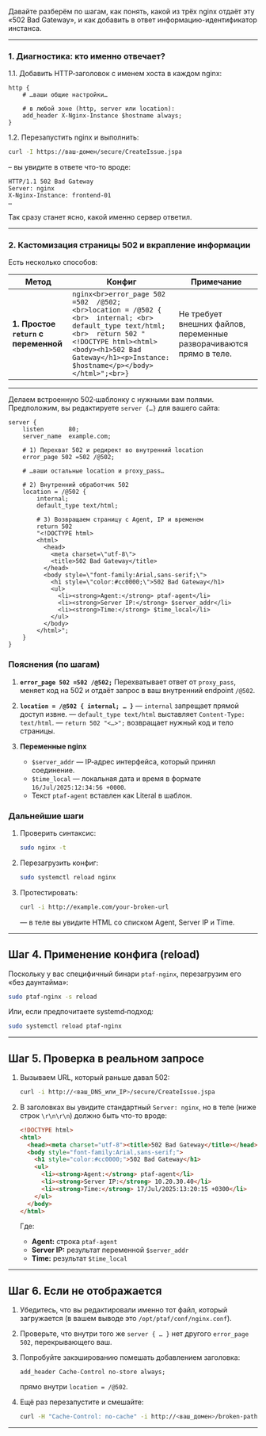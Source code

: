 Давайте разберём по шагам, как понять, какой из трёх nginx отдаёт эту «502 Bad Gateway», и как добавить в ответ информацию-идентификатор инстанса.

---

### 1. Диагностика: кто именно отвечает?

1.1. Добавить HTTP‑заголовок с именем хоста в каждом nginx:

```nginx
http {
    # …ваши общие настройки…

    # в любой зоне (http, server или location):
    add_header X-Nginx-Instance $hostname always;
}
```

1.2. Перезапустить nginx и выполнить:

```bash
curl -I https://ваш-домен/secure/CreateIssue.jspa
```

– вы увидите в ответе что-то вроде:

```
HTTP/1.1 502 Bad Gateway
Server: nginx
X-Nginx-Instance: frontend-01
…
```

Так сразу станет ясно, какой именно сервер ответил.

---

### 2. Кастомизация страницы 502 и вкрапление информации

Есть несколько способов:

| Метод                                   | Конфиг                                                                                                                                                                                                                                                                                                      | Примечание                                                                    |
| --------------------------------------- | ----------------------------------------------------------------------------------------------------------------------------------------------------------------------------------------------------------------------------------------------------------------------------------------------------------- | ----------------------------------------------------------------------------- |
| **1. Простое `return` с переменной**    | `nginx<br>error_page 502  =502  /@502; <br>location = /@502 { <br>  internal; <br>  default_type text/html; <br>  return 502 "<!DOCTYPE html><html><body><h1>502 Bad Gateway</h1><p>Instance: $hostname</p></body></html>";<br>} `                                                                          | Не требует внешних файлов, переменные разворачиваются прямо в теле.           |
                                                                                                                                                                      

---

Делаем встроенную 502‑шаблонку с нужными вам полями. Предположим, вы редактируете `server {…}` для вашего сайта:

```nginx
server {
    listen       80;
    server_name  example.com;

    # 1) Перехват 502 и редирект во внутренний location
    error_page 502 =502 /@502;

    # …ваши остальные location и proxy_pass…

    # 2) Внутренний обработчик 502  
    location = /@502 {
        internal;
        default_type text/html;

        # 3) Возвращаем страницу с Agent, IP и временем
        return 502
        "<!DOCTYPE html>
        <html>
          <head>
            <meta charset=\"utf-8\">
            <title>502 Bad Gateway</title>
          </head>
          <body style=\"font-family:Arial,sans-serif;\">
            <h1 style=\"color:#cc0000;\">502 Bad Gateway</h1>
            <ul>
              <li><strong>Agent:</strong> ptaf-agent</li>
              <li><strong>Server IP:</strong> $server_addr</li>
              <li><strong>Time:</strong> $time_local</li>
            </ul>
          </body>
        </html>";
    }
}
```

### Пояснения (по шагам)

1. **`error_page 502 =502 /@502;`**
   Перехватывает ответ от `proxy_pass`, меняет код на 502 и отдаёт запрос в ваш внутренний endpoint `/@502`.

2. **`location = /@502 { internal; … }`**
   — `internal` запрещает прямой доступ извне.
   — `default_type text/html` выставляет `Content-Type: text/html`.
   — `return 502 "<…>";` возвращает нужный код и тело страницы.

3. **Переменные nginx**

   * `$server_addr` — IP‑адрес интерфейса, который принял соединение.
   * `$time_local` — локальная дата и время в формате `16/Jul/2025:12:34:56 +0000`.
   * Текст `ptaf-agent` вставлен как Literal в шаблон.

### Дальнейшие шаги

1. Проверить синтаксис:

   ```bash
   sudo nginx -t
   ```
2. Перезагрузить конфиг:

   ```bash
   sudo systemctl reload nginx
   ```
3. Протестировать:

   ```bash
   curl -i http://example.com/your-broken-url
   ```

   — в теле вы увидите HTML со списком Agent, Server IP и Time.

---

## Шаг 4. Применение конфига (reload)

Поскольку у вас специфичный бинари `ptaf-nginx`, перезагрузим его «без даунтайма»:

```bash
sudo ptaf-nginx -s reload
```

Или, если предпочитаете systemd‑подход:

```bash
sudo systemctl reload ptaf-nginx
```

---

## Шаг 5. Проверка в реальном запросе

1. Вызываем URL, который раньше давал 502:

   ```bash
   curl -i http://<ваш_DNS_или_IP>/secure/CreateIssue.jspa
   ```

2. В заголовках вы увидите стандартный `Server: nginx`, но в теле (ниже строк `\r\n\r\n`) должно быть что-то вроде:

   ```html
   <!DOCTYPE html>
   <html>
     <head><meta charset="utf-8"><title>502 Bad Gateway</title></head>
     <body style="font-family:Arial,sans-serif;">
       <h1 style="color:#cc0000;">502 Bad Gateway</h1>
       <ul>
         <li><strong>Agent:</strong> ptaf-agent</li>
         <li><strong>Server IP:</strong> 10.20.30.40</li>
         <li><strong>Time:</strong> 17/Jul/2025:13:20:15 +0300</li>
       </ul>
     </body>
   </html>
   ```

   Где:

   * **Agent:** строка `ptaf-agent`
   * **Server IP:** результат переменной `$server_addr`
   * **Time:** результат `$time_local`

---

## Шаг 6. Если не отображается

1. Убедитесь, что вы редактировали именно тот файл, который загружается (в вашем выводе это `/opt/ptaf/conf/nginx.conf`).

2. Проверьте, что внутри того же `server { … }` нет другого `error_page 502`, перекрывающего ваш.

3. Попробуйте закэшированию помешать добавлением заголовка:

   ```nginx
   add_header Cache-Control no-store always;
   ```

   прямо внутри `location = /@502`.

4. Ещё раз перезапустите и смешайте:

   ```bash
   curl -H "Cache-Control: no-cache" -i http://<ваш_домен>/broken-path
   ```

---


